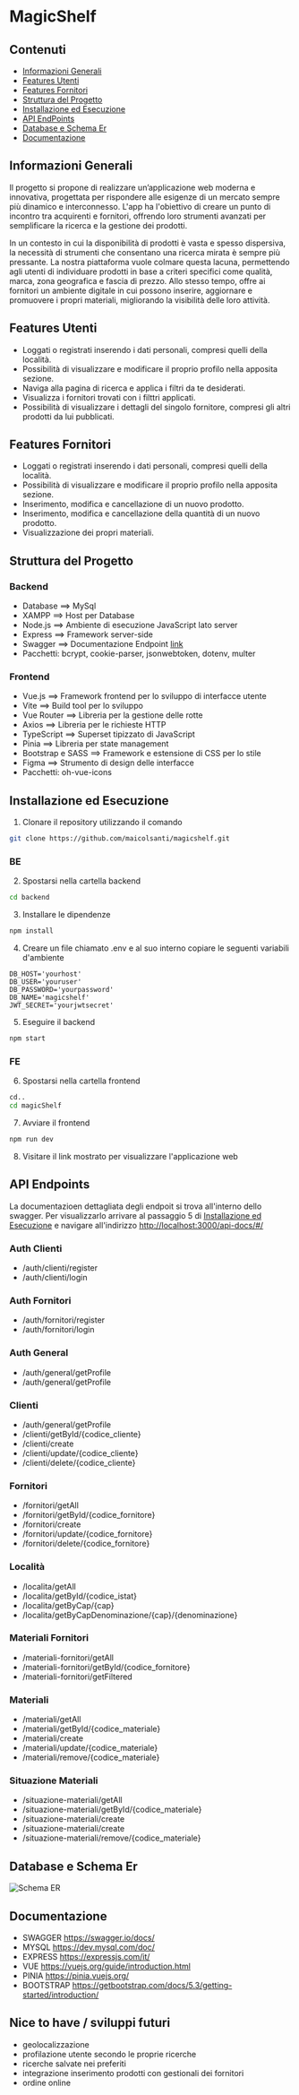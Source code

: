 # MagicShelf

## Contenuti

- [Informazioni Generali](#informazioni-generali)
- [Features Utenti](#features-utenti)
- [Features Fornitori](#features-fornitori)
- [Struttura del Progetto](#struttura-del-progetto)
- [Installazione ed Esecuzione](#installazione-ed-esecuzione)
- [API EndPoints](#api-endpoints)
- [Database e Schema Er](#database-e-schema-er)
- [Documentazione](#Documentazione)

## Informazioni Generali

Il progetto si propone di realizzare un’applicazione web moderna e innovativa, progettata per rispondere alle esigenze di un mercato sempre più dinamico e interconnesso. L'app ha l'obiettivo di creare un punto di incontro tra acquirenti e fornitori, offrendo loro strumenti avanzati per semplificare la ricerca e la gestione dei prodotti.

In un contesto in cui la disponibilità di prodotti è vasta e spesso dispersiva, la necessità di strumenti che consentano una ricerca mirata è sempre più pressante. La nostra piattaforma vuole colmare questa lacuna, permettendo agli utenti di individuare prodotti in base a criteri specifici come qualità, marca, zona geografica e fascia di prezzo. Allo stesso tempo, offre ai fornitori un ambiente digitale in cui possono inserire, aggiornare e promuovere i propri materiali, migliorando la visibilità delle loro attività.

## Features Utenti

- Loggati o registrati inserendo i dati personali, compresi quelli della località.
- Possibilità di visualizzare e modificare il proprio profilo nella apposita sezione.
- Naviga alla pagina di ricerca e applica i filtri da te desiderati.
- Visualizza i fornitori trovati con i filttri applicati.
- Possibilità di visualizzare i dettagli del singolo fornitore, compresi gli altri prodotti da lui pubblicati.

## Features Fornitori

- Loggati o registrati inserendo i dati personali, compresi quelli della località.
- Possibilità di visualizzare e modificare il proprio profilo nella apposita sezione.
- Inserimento, modifica e cancellazione di un nuovo prodotto.
- Inserimento, modifica e cancellazione della quantità di un nuovo prodotto.
- Visualizzazione dei propri materiali.

## Struttura del Progetto

### Backend

- Database ==> MySql
- XAMPP ==> Host per Database
- Node.js ==> Ambiente di esecuzione JavaScript lato server
- Express ==> Framework server-side
- Swagger ==> Documentazione Endpoint [link](http://localhost:3000/api-docs)
- Pacchetti: bcrypt, cookie-parser, jsonwebtoken, dotenv, multer

### Frontend

- Vue.js ==> Framework frontend per lo sviluppo di interfacce utente
- Vite ==> Build tool per lo sviluppo
- Vue Router ==> Libreria per la gestione delle rotte
- Axios ==> Libreria per le richieste HTTP
- TypeScript ==> Superset tipizzato di JavaScript
- Pinia ==> Libreria per state management
- Bootstrap e SASS ==> Framework e estensione di CSS per lo stile
- Figma ==> Strumento di design delle interfacce
- Pacchetti: oh-vue-icons

## Installazione ed Esecuzione

1. Clonare il repository utilizzando il comando

```sh
git clone https://github.com/maicolsanti/magicshelf.git
```

### BE

2. Spostarsi nella cartella backend

```sh
cd backend
```

3. Installare le dipendenze

```sh
npm install
```

4. Creare un file chiamato .env e al suo interno copiare le seguenti variabili d'ambiente

```text
DB_HOST='yourhost'
DB_USER='youruser'
DB_PASSWORD='yourpassword'
DB_NAME='magicshelf'
JWT_SECRET='yourjwtsecret'
```

5. Eseguire il backend

```sh
npm start
```

### FE

6. Spostarsi nella cartella frontend

```sh
cd..
cd magicShelf
```

7. Avviare il frontend

```sh
npm run dev
```

8. Visitare il link mostrato per visualizzare l'applicazione web

## API Endpoints

La documentazioen dettagliata degli endpoit si trova all'interno dello swagger.
Per visualizzarlo arrivare al passaggio 5 di [Installazione ed Esecuzione](#installazione-ed-esecuzione) e navigare all'indirizzo <http://localhost:3000/api-docs/#/>

### Auth Clienti

- /auth/clienti/register
- /auth/clienti/login

### Auth Fornitori

- /auth/fornitori/register
- /auth/fornitori/login

### Auth General

- /auth/general/getProfile
- /auth/general/getProfile

### Clienti

- /auth/general/getProfile
- /clienti/getById/{codice_cliente}
- /clienti/create
- /clienti/update/{codice_cliente}
- /clienti/delete/{codice_cliente}

### Fornitori

- /fornitori/getAll
- /fornitori/getById/{codice_fornitore}
- /fornitori/create
- /fornitori/update/{codice_fornitore}
- /fornitori/delete/{codice_fornitore}

### Località

- /localita/getAll
- /localita/getById/{codice_istat}
- /localita/getByCap/{cap}
- /localita/getByCapDenominazione/{cap}/{denominazione}

### Materiali Fornitori

- /materiali-fornitori/getAll
- /materiali-fornitori/getById/{codice_fornitore}
- /materiali-fornitori/getFiltered

### Materiali

- /materiali/getAll
- /materiali/getById/{codice_materiale}
- /materiali/create
- /materiali/update/{codice_materiale}
- /materiali/remove/{codice_materiale}

### Situazione Materiali

- /situazione-materiali/getAll
- /situazione-materiali/getById/{codice_materiale}
- /situazione-materiali/create
- /situazione-materiali/create
- /situazione-materiali/remove/{codice_materiale}

## Database e Schema Er

![Schema ER](./SchemaER.png)

## Documentazione

- SWAGGER <https://swagger.io/docs/>
- MYSQL <https://dev.mysql.com/doc/>
- EXPRESS <https://expressjs.com/it/>
- VUE <https://vuejs.org/guide/introduction.html>
- PINIA <https://pinia.vuejs.org/>
- BOOTSTRAP <https://getbootstrap.com/docs/5.3/getting-started/introduction/>

## Nice to have / sviluppi futuri

- geolocalizzazione
- profilazione utente secondo le proprie ricerche
- ricerche salvate nei preferiti
- integrazione inserimento prodotti con gestionali dei fornitori
- ordine online
